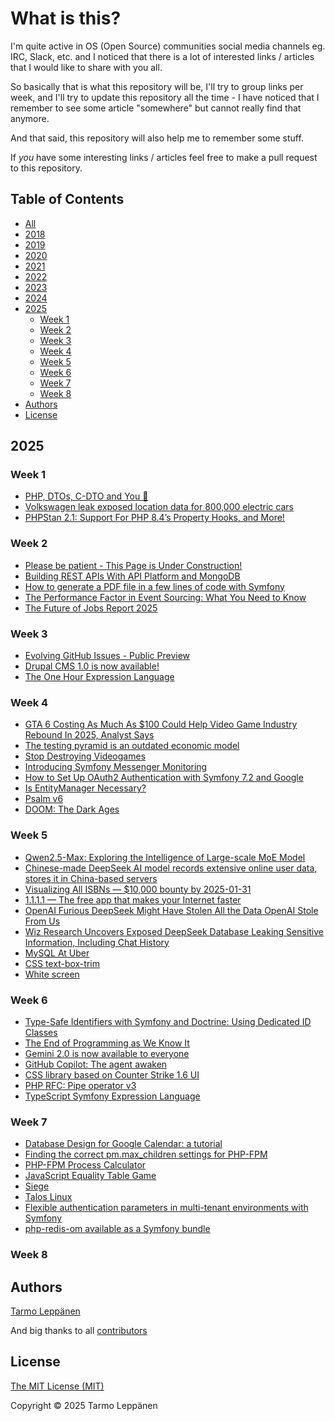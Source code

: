 # What is this?

I'm quite active in OS (Open Source) communities social media channels eg. IRC, Slack, etc. and I 
noticed that there is a lot of interested links / articles that I would like to share with you all.

So basically that is what this repository will be, I'll try to group links per week, and I'll try to
update this repository all the time - I have noticed that I remember to see some article "somewhere"
but cannot really find that anymore.

And that said, this repository will also help me to remember some stuff.

If _you_ have some interesting links / articles feel free to make a pull request to this repository.

## Table of Contents

  * [All](all.md)
  * [2018](2018.md)
  * [2019](2019.md)
  * [2020](2020.md)
  * [2021](2021.md)
  * [2022](2022.md)
  * [2023](2023.md)
  * [2024](2024.md)
  * [2025](#2025)
    * [Week 1](#week-1)
    * [Week 2](#week-2)
    * [Week 3](#week-3)
    * [Week 4](#week-4)
    * [Week 5](#week-5)
    * [Week 6](#week-6)
    * [Week 7](#week-7)
    * [Week 8](#week-8)
  * [Authors](#authors)
  * [License](#license)

## 2025

### Week 1

* [PHP, DTOs, C-DTO and You 🫵](https://www.dantleech.com/blog/2024/12/28/php-dtos-c-dto-and-you/)
* [Volkswagen leak exposed location data for 800,000 electric cars](https://www.theverge.com/2024/12/30/24332181/volkswagen-data-leak-exposed-location-evs)
* [PHPStan 2.1: Support For PHP 8.4’s Property Hooks, and More!](https://phpstan.org/blog/phpstan-2-1-support-for-php-8-4-property-hooks-more)

### Week 2

* [Please be patient - This Page is Under Construction!](http://textfiles.com/underconstruction/)
* [Building REST APIs With API Platform and MongoDB](https://www.mongodb.com/developer/products/mongodb/building-rest-api-with-mongodb-and-php/)
* [How to generate a PDF file in a few lines of code with Symfony](https://medium.com/the-sensiolabs-tech-blog/how-to-generate-a-pdf-file-in-a-few-lines-of-code-with-symfony-39786a679d29)
* [The Performance Factor in Event Sourcing: What You Need to Know](https://patchlevel.de/blog/the-performance-factor-in-event-sourcing)
* [The Future of Jobs Report 2025](https://www.weforum.org/publications/the-future-of-jobs-report-2025/digest/)

### Week 3

* [Evolving GitHub Issues - Public Preview](https://github.com/orgs/community/discussions/148713)
* [Drupal CMS 1.0 is now available!](https://www.drupal.org/blog/drupal-cms-1-0)
* [The One Hour Expression Language](https://www.dantleech.com/blog/2025/01/09/the-one-hour-expression-language/)

### Week 4

* [GTA 6 Costing As Much As $100 Could Help Video Game Industry Rebound In 2025, Analyst Says](https://www.gamespot.com/articles/gta-6-costing-as-much-as-100-could-help-video-game-industry-rebound-in-2025-analyst-says/1100-6528832/?ftag=CAD-01-10abi2f)
* [The testing pyramid is an outdated economic model](https://www.wiremock.io/post/rethinking-the-testing-pyramid)
* [Stop Destroying Videogames](https://eci.ec.europa.eu/045/public/#/screen/home)
* [Introducing Symfony Messenger Monitoring](https://dev.to/inspector/introducing-symfony-messenger-monitoring-2d18)
* [How to Set Up OAuth2 Authentication with Symfony 7.2 and Google](https://medium.com/@johann.bernez/how-to-set-up-oauth2-authentication-with-symfony-7-2-and-google-8927bb148b8d)
* [Is EntityManager Necessary?](https://dmytro-bichenko.medium.com/is-entitymanager-necessary-f1f9d11c3cd1)
* [Psalm v6](https://github.com/vimeo/psalm/releases/tag/6.0.0)
* [DOOM: The Dark Ages](https://www.youtube.com/watch?v=FGFuaVUI6_E)

### Week 5

* [Qwen2.5-Max: Exploring the Intelligence of Large-scale MoE Model](https://qwenlm.github.io/blog/qwen2.5-max/)
* [Chinese-made DeepSeek AI model records extensive online user data, stores it in China-based servers](https://www.tomshardware.com/tech-industry/artificial-intelligence/chinese-made-deepseek-ai-model-collects-extensive-user-data-stores-it-on-china-based-servers)
* [Visualizing All ISBNs — $10,000 bounty by 2025-01-31](https://annas-archive.org/blog/all-isbns.html)
* [1.1.1.1 — The free app that makes your Internet faster](https://one.one.one.one/)
* [OpenAI Furious DeepSeek Might Have Stolen All the Data OpenAI Stole From Us](https://www.404media.co/openai-furious-deepseek-might-have-stolen-all-the-data-openai-stole-from-us/)
* [Wiz Research Uncovers Exposed DeepSeek Database Leaking Sensitive Information, Including Chat History](https://www.wiz.io/blog/wiz-research-uncovers-exposed-deepseek-database-leak)
* [MySQL At Uber](https://www.uber.com/en-DE/blog/mysql-at-uber/)
* [CSS text-box-trim](https://developer.chrome.com/blog/css-text-box-trim)
* [White screen](https://www.whitescreen.online/)

### Week 6

* [Type-Safe Identifiers with Symfony and Doctrine: Using Dedicated ID Classes](https://sensiolabs.com/blog/2025/type-safe-identifiers-symfony-doctrine)
* [The End of Programming as We Know It](https://www.oreilly.com/radar/the-end-of-programming-as-we-know-it/)
* [Gemini 2.0 is now available to everyone](https://blog.google/technology/google-deepmind/gemini-model-updates-february-2025/)
* [GitHub Copilot: The agent awaken](https://github.blog/news-insights/product-news/github-copilot-the-agent-awakens/)
* [CSS library based on Counter Strike 1.6 UI](https://cs16.samke.me/)
* [PHP RFC: Pipe operator v3](https://wiki.php.net/rfc/pipe-operator-v3)
* [TypeScript Symfony Expression Language](https://medium.com/@anicolaou66/looking-for-a-client-side-expression-language-compatible-with-symfony-expression-language-bd84ec64bd7f)

### Week 7

* [Database Design for Google Calendar: a tutorial](https://kb.databasedesignbook.com/posts/google-calendar/)
* [Finding the correct pm.max_children settings for PHP-FPM](https://chrismoore.ca/2018/10/finding-the-correct-pm-max-children-settings-for-php-fpm/)
* [PHP-FPM Process Calculator](https://spot13.com/pmcalculator/)
* [JavaScript Equality Table Game](https://eqeq.js.org/)
* [Siege](https://github.com/JoeDog/siege)
* [Talos Linux](https://www.talos.dev/)
* [Flexible authentication parameters in multi-tenant environments with Symfony](https://medium.com/@kostiantyn.balashov/flexible-authentication-parameters-in-multi-tenant-environments-with-symfony-da0b25302a39)
* [php-redis-om available as a Symfony bundle](https://les-tilleuls.coop/en/blog/php-redis-om-available-as-a-symfony-bundle)

### Week 8

## Authors

[Tarmo Leppänen](https://github.com/tarlepp)

And big thanks to all [contributors](https://github.com/tarlepp/links-of-the-week/graphs/contributors)

## License

[The MIT License (MIT)](LICENSE)

Copyright © 2025 Tarmo Leppänen
